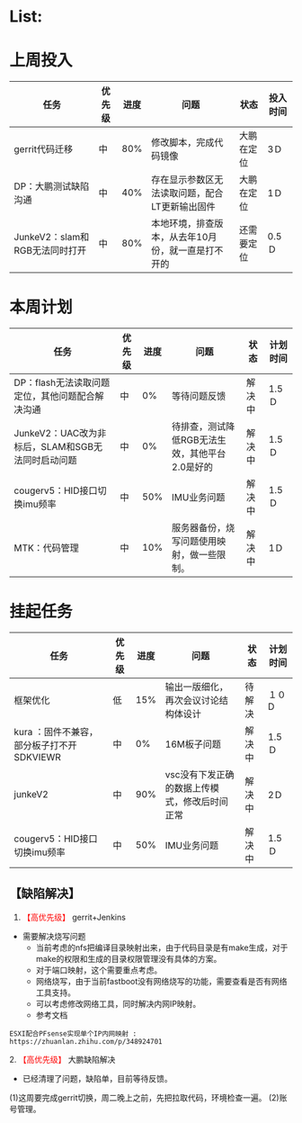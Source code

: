 # List:

# 上周投入
| 任务| 优先级 | 进度 | 问题| 状态|投入时间 |
|-----|-------| ---- | ---|----|--------|
|gerrit代码迁移| 中 |80%|修改脚本，完成代码镜像|大鹏在定位|3Ｄ|
|DP：大鹏测试缺陷沟通| 中 |40%|存在显示参数区无法读取问题，配合LT更新输出固件|大鹏在定位|1Ｄ|。
|JunkeV2：slam和RGB无法同时打开| 中 |80%|本地环境，排查版本，从去年10月份，就一直是打不开的|还需要定位|0.5Ｄ|

# 本周计划
| 任务| 优先级 | 进度 | 问题| 状态|计划时间 |
|-----|-------| ---- | ---|----|--------|
|DP：flash无法读取问题定位，其他问题配合解决沟通| 中 |0%|等待问题反馈|解决中|1.5Ｄ|
|JunkeV2：UAC改为非标后，SLAM和SGB无法同时启动问题| 中 |0%|待排查，测试降低RGB无法生效，其他平台2.0是好的|解决中|1.5Ｄ|
|cougerv5：HID接口切换imu频率| 中 |50%|IMU业务问题|解决中|1.5Ｄ|
|MTK：代码管理| 中 |10%|服务器备份，烧写问题使用映射，做一些限制。|解决中|1Ｄ|



# 挂起任务
| 任务| 优先级 | 进度 | 问题| 状态|计划时间 |
|-----|-------| ---- | ---|----|--------|
|框架优化 | 低 | 15%  | 输出一版细化，再次会议讨论结构体设计 | 待解决 | １０D|
|kura ：固件不兼容，部分板子打不开SDKVIEWR| 中 |0%|16M板子问题|解决中|1.5Ｄ| 这个还没有看。
|junkeV2| 中 |90%|vsc没有下发正确的数据上传模式，修改后时间正常|解决中|2Ｄ| 这个还没有看。
|cougerv5：HID接口切换imu频率| 中 |50%|IMU业务问题|解决中|1.5Ｄ|完成


## 【缺陷解决】
1. <font color='red'> 【高优先级】  </font>gerrit+Jenkins
- 需要解决烧写问题
  - 当前考虑的nfs把编译目录映射出来，由于代码目录是有make生成，对于make的权限和生成的目录权限管理没有具体的方案。
  - 对于端口映射，这个需要重点考虑。
  - 网络烧写，由于当前fastboot没有网络烧写的功能，需要查看是否有网络工具支持。
  - 可以考虑修改网络工具，同时解决内网IP映射。
  - 参考文档

```
ESXI配合PFsense实现单个IP内网映射 : https://zhuanlan.zhihu.com/p/348924701
```


2.<font color='red'> 【高优先级】  </font> 大鹏缺陷解决
- 已经清理了问题，缺陷单，目前等待反馈。

  
(1)这周要完成gerrit切换，周二晚上之前，先把拉取代码，环境检查一遍。
(2)账号管理。
















